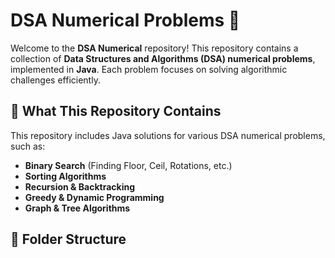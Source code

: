 # DSA Numerical Problems 🚀

Welcome to the **DSA Numerical** repository! This repository contains a collection of **Data Structures and Algorithms (DSA) numerical problems**, implemented in **Java**. Each problem focuses on solving algorithmic challenges efficiently.

## 📌 What This Repository Contains  
This repository includes Java solutions for various DSA numerical problems, such as:  
- **Binary Search** (Finding Floor, Ceil, Rotations, etc.)  
- **Sorting Algorithms**  
- **Recursion & Backtracking**  
- **Greedy & Dynamic Programming**  
- **Graph & Tree Algorithms**  

## 📂 Folder Structure  
